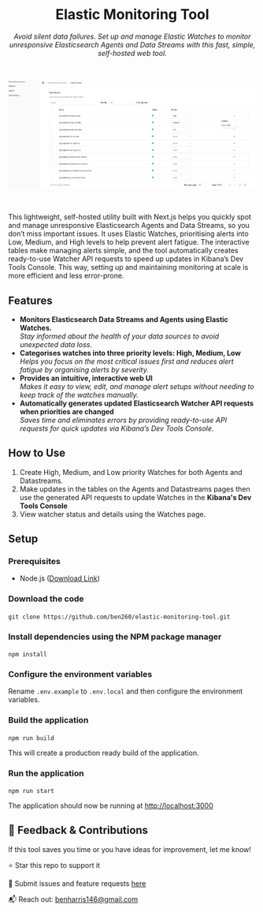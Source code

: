 <h1 align="center">Elastic Monitoring Tool</h1>
<p align="center"><em>Avoid silent data failures. Set up and manage Elastic Watches to monitor unresponsive Elasticsearch Agents and Data Streams with this fast, simple, self-hosted web tool.</em></p>
<br>

![Demo](/datastreamspage.png 'Demo')

<br>
<p align="center">
  
  This lightweight, self-hosted utility built with Next.js helps you quickly spot and manage unresponsive Elasticsearch Agents and Data Streams, so you don’t miss important issues. It uses Elastic Watches, prioritising alerts into Low, Medium, and High levels to help prevent alert fatigue. The interactive tables make managing alerts simple, and the tool automatically creates ready-to-use Watcher API requests to speed up updates in Kibana’s Dev Tools Console. This way, setting up and maintaining monitoring at scale is more efficient and less error-prone.
  
</p>

## Features

<ul>
  <li>
    <strong>Monitors Elasticsearch Data Streams and Agents using Elastic Watches.</strong><br>
    <em>Stay informed about the health of your data sources to avoid unexpected data loss.</em>
  </li>
  <li>
    <strong>Categorises watches into three priority levels: High, Medium, Low</strong><br>
    <em>Helps you focus on the most critical issues first and reduces alert fatigue by organising alerts by severity.</em>
  </li>
  <li>
    <strong>Provides an intuitive, interactive web UI</strong><br>
    <em>Makes it easy to view, edit, and manage alert setups without needing to keep track of the watches manually.</em>
  </li>
  <li>
    <strong>Automatically generates updated Elasticsearch Watcher API requests when priorities are changed</strong><br>
    <em>Saves time and eliminates errors by providing ready-to-use API requests for quick updates via Kibana’s Dev Tools Console.</em>
  </li>
  
</ul>

## How to Use

1. Create High, Medium, and Low priority Watches for both Agents and Datastreams.
2. Make updates in the tables on the Agents and Datastreams pages then use the generated API requests to update Watches in the **Kibana's Dev Tools Console**
3. View watcher status and details using the Watches page.

## Setup

### Prerequisites

- Node.js ([Download Link](https://nodejs.org/en/download))

### Download the code

`git clone https://github.com/ben260/elastic-monitoring-tool.git`

### Install dependencies using the NPM package manager

`npm install`

### Configure the environment variables

Rename `.env.example` to `.env.local` and then configure the environment variables.

### Build the application

`npm run build`

This will create a production ready build of the application.

### Run the application

`npm run start`

The application should now be running at [http://localhost:3000](http://localhost:3000)

## 💬 Feedback & Contributions

If this tool saves you time or you have ideas for improvement, let me know!

⭐ Star this repo to support it

🐛 Submit issues and feature requests [here](https://github.com/ben260/elastic-monitoring-tool/issues)

📬 Reach out: benharris146@gmail.com
